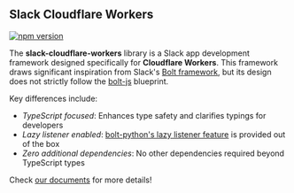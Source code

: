 ## Slack Cloudflare Workers

[![npm version](https://badge.fury.io/js/slack-cloudflare-workers.svg)](https://badge.fury.io/js/slack-cloudflare-workers) 

The **slack-cloudflare-workers** library is a Slack app development framework designed specifically for **Cloudflare Workers**. This framework draws significant inspiration from Slack's [Bolt framework](https://api.slack.com/tools/bolt), but its design does not strictly follow the [bolt-js](https://github.com/slackapi/bolt-js) blueprint.

Key differences include:

* _TypeScript focused_: Enhances type safety and clarifies typings for developers
* _Lazy listener enabled_: [bolt-python's lazy listener feature](https://slack.dev/bolt-python/concepts#lazy-listeners) is provided out of the box
* _Zero additional dependencies_: No other dependencies required beyond TypeScript types

Check [our documents](https://github.com/seratch/slack-cloudflare-workers/blob/main/docs/index.md) for more details!
